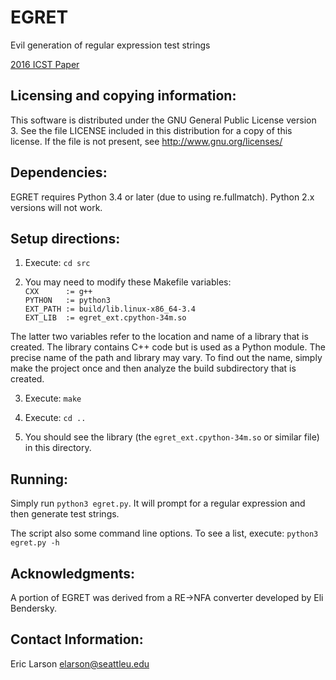 EGRET
=====
Evil generation of regular expression test strings

[2016 ICST Paper](http://fac-staff.seattleu.edu/elarson/web/Research/egret.pdf)

Licensing and copying information:
----------------------------------

This software is distributed under the GNU General Public License version 3.
See the file LICENSE included in this distribution for a copy of this license.
If the file is not present, see <http://www.gnu.org/licenses/>

Dependencies:
-------------
EGRET requires Python 3.4 or later (due to using re.fullmatch).
Python 2.x versions will not work.

Setup directions:
-----------------

1. Execute: `cd src`

2. You may need to modify these Makefile variables:  
`CXX      := g++`  
`PYTHON   := python3`  
`EXT_PATH := build/lib.linux-x86_64-3.4`  
`EXT_LIB  := egret_ext.cpython-34m.so`  

  The latter two variables refer to the location and name of a library that is created.
The library contains C++ code but is used as a Python module. The precise name of the
path and library may vary. To find out the name, simply make the project once and then
analyze the build subdirectory that is created.
 
3. Execute: `make`

4. Execute: `cd ..`

5. You should see the library (the `egret_ext.cpython-34m.so` or similar file) in this directory.

Running:
--------
Simply run `python3 egret.py`.  It will prompt for a regular expression and then generate
test strings.

The script also some command line options.  To see a list, execute: `python3 egret.py -h`

Acknowledgments:
----------------
A portion of EGRET was derived from a RE->NFA converter developed by Eli Bendersky.

Contact Information:
--------------------
Eric Larson
elarson@seattleu.edu
